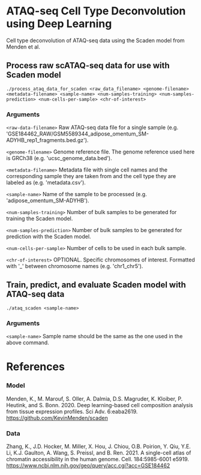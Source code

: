 # ATAQ-seq Cell Type Deconvolution using Deep Learning
Cell type deconvolution of ATAQ-seq data using the Scaden model from Menden et al.

## Process raw scATAQ-seq data for use with Scaden model
`./process_ataq_data_for_scaden <raw_data_filename> <genome-filename> <metadata-filename> <sample-name> <num-samples-training> <num-samples-prediction> <num-cells-per-sample> <chr-of-interest>`

### Arguments
`<raw-data-filename>`
Raw ATAQ-seq data file for a single sample (e.g. 'GSE184462_RAW/GSM5589344_adipose_omentum_SM-ADYHB_rep1_fragments.bed.gz').

`<genome-filename>` 
Genome reference file. The genome reference used here is GRCh38 (e.g. 'ucsc_genome_data.bed').

`<metadata-filename>`
Metadata file with single cell names and the corresponding sample they are taken from and the cell type they are labeled as (e.g. 'metadata.csv').

`<sample-name>` 
Name of the sample to be processed (e.g. 'adipose_omentum_SM-ADYHB').

`<num-samples-training>` 
Number of bulk samples to be generated for training the Scaden model.

`<num-samples-prediction>` 
Number of bulk samples to be generated for prediction with the Scaden model.

`<num-cells-per-sample>`
Number of cells to be used in each bulk sample.

`<chr-of-interest>`
OPTIONAL. Specific chromosomes of interest. Formatted with '_' between chromosome names (e.g. 'chr1_chr5').

## Train, predict, and evaluate Scaden model with ATAQ-seq data
`./ataq_scaden <sample-name>`

### Arguments
`<sample-name>`
Sample name should be the same as the one used in the above command.

# References
### Model
Menden, K., M. Marouf, S. Oller, A. Dalmia, D.S. Magruder, K. Kloiber, P. Heutink, and S. Bonn. 2020. Deep learning-based cell composition analysis from tissue expression profiles. Sci Adv. 6:eaba2619. 
https://github.com/KevinMenden/scaden

### Data
Zhang, K., J.D. Hocker, M. Miller, X. Hou, J. Chiou, O.B. Poirion, Y. Qiu, Y.E. Li, K.J. Gaulton, A. Wang, S. Preissl, and B. Ren. 2021. A single-cell atlas of chromatin accessibility in the human genome. Cell. 184:5985-6001 e5919. https://www.ncbi.nlm.nih.gov/geo/query/acc.cgi?acc=GSE184462

